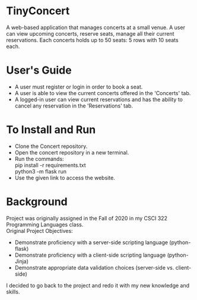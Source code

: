 # TinyConcert
A web-based application that manages concerts at a small venue. A user can view upcoming concerts, reserve seats, manage all their current reservations.
Each concerts holds up to 50 seats: 5 rows with 10 seats each. <br />

# User's Guide
- A user must register or login in order to book a seat.
- A user is able to view the current concerts offered in the 'Concerts' tab.
- A logged-in user can view current reservations and has the ability to cancel any reservation in the 'Reservations' tab.

# To Install and Run
- Clone the Concert repository.
- Open the concert repository in a new terminal. 
- Run the commands: \
   pip install -r requirements.txt \
   python3 -m flask run
- Use the given link to access the website.

# Background
Project was originally assigned in the Fall of 2020 in my CSCI 322 Programming Languages class. <br />
Original Project Objectives:
 - Demonstrate proficiency with a server-side scripting language (python-flask)
 - Demonstrate proficiency with a client-side scripting language (python-Jinja)
 - Demonstrate appropriate data validation choices (server-side vs. client-side)
 
 I decided to go back to the project and redo it with my new knowledge and skills.
